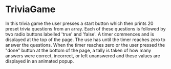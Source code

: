 # TriviaGame

In this trivia game the user presses a start button which then prints 20 preset trivia questions from an array. Each of these questions is followed by two radio buttons labelled 'true' and 'false'. A timer commences and is displayed at the top of the page. The use has until the timer reaches zero to answer the questions. When the timer reaches zero or the user pressed the "done" button at the bottom of the page, a tally is taken of how many answers were correct, incorrect, or left unanswered and these values are displayed in an animated popup. 